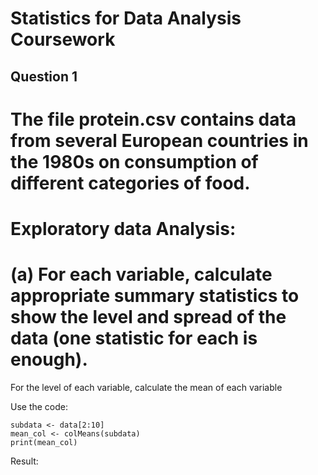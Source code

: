 # Statistics for Data Analysis Coursework
## Question 1

# The file protein.csv contains data from several European countries in the 1980s on consumption of different categories of food.

# Exploratory data Analysis: 

# (a) For each variable, calculate appropriate summary statistics to show the level and spread of the data (one statistic for each is enough). 

For the level of each variable, calculate the mean of each variable 

Use the code:
    
    subdata <- data[2:10]
    mean_col <- colMeans(subdata)
    print(mean_col)

Result:





